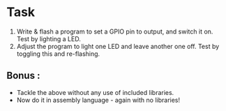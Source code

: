 # Task

1. Write & flash a program to set a GPIO pin to output, and switch it on. Test by lighting a LED.
2. Adjust the program to light one LED and leave another one off. Test by toggling this and re-flashing.

## Bonus :

* Tackle the above without any use of included libraries.
* Now do it in assembly language - again with no libraries!
